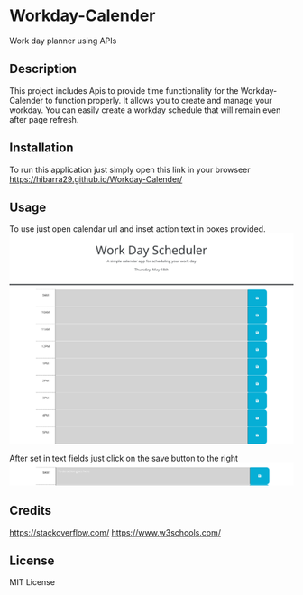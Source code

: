 # Workday-Calender
Work day planner using APIs

## Description

This project includes Apis to provide time functionality for the Workday-Calender to function properly.
It allows you to create and manage your workday.
You can easily create a workday schedule that will remain even after page refresh.

## Installation

To run this application just simply open this link in your browseer https://hibarra29.github.io/Workday-Calender/

## Usage

To use just open calendar url and inset action text in boxes provided.
![Home Page](assets/photos/Screenshot%202023-05-18%20at%2022-33-12%20Work%20Day%20Scheduler.png)

After set in text fields just click on the save button to the right
![Text Box with Save Button](assets/photos/Screenshot%202023-05-18%20at%2022-34-17%20Work%20Day%20Scheduler.png)

## Credits

https://stackoverflow.com/
https://www.w3schools.com/

## License

MIT License

